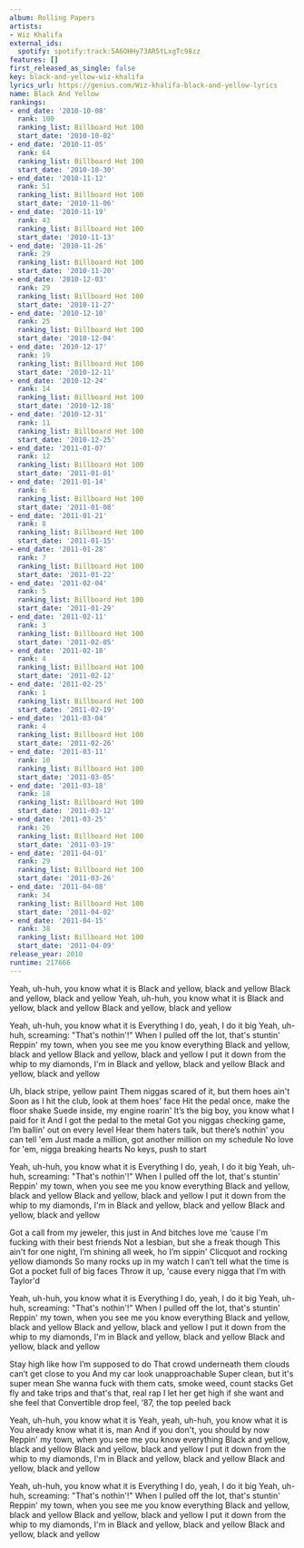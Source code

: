 ```yaml
---
album: Rolling Papers
artists:
- Wiz Khalifa
external_ids:
  spotify: spotify:track:5A6OHHy73AR5tLxgTc98zz
features: []
first_released_as_single: false
key: black-and-yellow-wiz-khalifa
lyrics_url: https://genius.com/Wiz-khalifa-black-and-yellow-lyrics
name: Black And Yellow
rankings:
- end_date: '2010-10-08'
  rank: 100
  ranking_list: Billboard Hot 100
  start_date: '2010-10-02'
- end_date: '2010-11-05'
  rank: 64
  ranking_list: Billboard Hot 100
  start_date: '2010-10-30'
- end_date: '2010-11-12'
  rank: 51
  ranking_list: Billboard Hot 100
  start_date: '2010-11-06'
- end_date: '2010-11-19'
  rank: 43
  ranking_list: Billboard Hot 100
  start_date: '2010-11-13'
- end_date: '2010-11-26'
  rank: 29
  ranking_list: Billboard Hot 100
  start_date: '2010-11-20'
- end_date: '2010-12-03'
  rank: 29
  ranking_list: Billboard Hot 100
  start_date: '2010-11-27'
- end_date: '2010-12-10'
  rank: 25
  ranking_list: Billboard Hot 100
  start_date: '2010-12-04'
- end_date: '2010-12-17'
  rank: 19
  ranking_list: Billboard Hot 100
  start_date: '2010-12-11'
- end_date: '2010-12-24'
  rank: 14
  ranking_list: Billboard Hot 100
  start_date: '2010-12-18'
- end_date: '2010-12-31'
  rank: 11
  ranking_list: Billboard Hot 100
  start_date: '2010-12-25'
- end_date: '2011-01-07'
  rank: 12
  ranking_list: Billboard Hot 100
  start_date: '2011-01-01'
- end_date: '2011-01-14'
  rank: 6
  ranking_list: Billboard Hot 100
  start_date: '2011-01-08'
- end_date: '2011-01-21'
  rank: 8
  ranking_list: Billboard Hot 100
  start_date: '2011-01-15'
- end_date: '2011-01-28'
  rank: 7
  ranking_list: Billboard Hot 100
  start_date: '2011-01-22'
- end_date: '2011-02-04'
  rank: 5
  ranking_list: Billboard Hot 100
  start_date: '2011-01-29'
- end_date: '2011-02-11'
  rank: 3
  ranking_list: Billboard Hot 100
  start_date: '2011-02-05'
- end_date: '2011-02-18'
  rank: 4
  ranking_list: Billboard Hot 100
  start_date: '2011-02-12'
- end_date: '2011-02-25'
  rank: 1
  ranking_list: Billboard Hot 100
  start_date: '2011-02-19'
- end_date: '2011-03-04'
  rank: 4
  ranking_list: Billboard Hot 100
  start_date: '2011-02-26'
- end_date: '2011-03-11'
  rank: 10
  ranking_list: Billboard Hot 100
  start_date: '2011-03-05'
- end_date: '2011-03-18'
  rank: 18
  ranking_list: Billboard Hot 100
  start_date: '2011-03-12'
- end_date: '2011-03-25'
  rank: 26
  ranking_list: Billboard Hot 100
  start_date: '2011-03-19'
- end_date: '2011-04-01'
  rank: 29
  ranking_list: Billboard Hot 100
  start_date: '2011-03-26'
- end_date: '2011-04-08'
  rank: 34
  ranking_list: Billboard Hot 100
  start_date: '2011-04-02'
- end_date: '2011-04-15'
  rank: 38
  ranking_list: Billboard Hot 100
  start_date: '2011-04-09'
release_year: 2010
runtime: 217666
---
```

Yeah, uh-huh, you know what it is
Black and yellow, black and yellow
Black and yellow, black and yellow
Yeah, uh-huh, you know what it is
Black and yellow, black and yellow
Black and yellow, black and yellow


Yeah, uh-huh, you know what it is
Everything I do, yeah, I do it big
Yeah, uh-huh, screaming: "That's nothin'!"
When I pulled off the lot, that's stuntin'
Reppin' my town, when you see me you know everything
Black and yellow, black and yellow
Black and yellow, black and yellow
I put it down from the whip to my diamonds, I'm in
Black and yellow, black and yellow
Black and yellow, black and yellow


Uh, black stripe, yellow paint
Them niggas scared of it, but them hoes ain't
Soon as I hit the club, look at them hoes' face
Hit the pedal once, make the floor shake
Suede inside, my engine roarin'
It’s the big boy, you know what I paid for it
And I got the pedal to the metal
Got you niggas checking game, I’m ballin' out on every level
Hear them haters talk, but there’s nothin' you can tell 'em
Just made a million, got another million on my schedule
No love for 'em, nigga breaking hearts
No keys, push to start


Yeah, uh-huh, you know what it is
Everything I do, yeah, I do it big
Yeah, uh-huh, screaming: "That's nothin'!"
When I pulled off the lot, that's stuntin'
Reppin' my town, when you see me you know everything
Black and yellow, black and yellow
Black and yellow, black and yellow
I put it down from the whip to my diamonds, I'm in
Black and yellow, black and yellow
Black and yellow, black and yellow


Got a call from my jeweler, this just in
And bitches love me ‘cause I'm fucking with their best friends
Not a lesbian, but she a freak though
This ain't for one night, I’m shining all week, ho
I’m sippin' Clicquot and rocking yellow diamonds
So many rocks up in my watch I can’t tell what the time is
Got a pocket full of big faces
Throw it up, 'cause every nigga that I’m with Taylor'd


Yeah, uh-huh, you know what it is
Everything I do, yeah, I do it big
Yeah, uh-huh, screaming: "That's nothin'!"
When I pulled off the lot, that's stuntin'
Reppin' my town, when you see me you know everything
Black and yellow, black and yellow
Black and yellow, black and yellow
I put it down from the whip to my diamonds, I'm in
Black and yellow, black and yellow
Black and yellow, black and yellow


Stay high like how I’m supposed to do
That crowd underneath them clouds can’t get close to you
And my car look unapproachable
Super clean, but it's super mean
She wanna fuck with them cats, smoke weed, count stacks
Get fly and take trips and that's that, real rap
I let her get high if she want and she feel that
Convertible drop feel, ‘87, the top peeled back


Yeah, uh-huh, you know what it is
Yeah, yeah, uh-huh, you know what it is
You already know what it is, man
And if you don't, you should by now
Reppin' my town, when you see me you know everything
Black and yellow, black and yellow
Black and yellow, black and yellow
I put it down from the whip to my diamonds, I'm in
Black and yellow, black and yellow
Black and yellow, black and yellow


Yeah, uh-huh, you know what it is
Everything I do, yeah, I do it big
Yeah, uh-huh, screaming: "That's nothin'!"
When I pulled off the lot, that's stuntin'
Reppin' my town, when you see me you know everything
Black and yellow, black and yellow
Black and yellow, black and yellow
I put it down from the whip to my diamonds, I'm in
Black and yellow, black and yellow
Black and yellow, black and yellow
